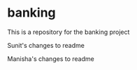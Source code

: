 # banking
This is a repository for the banking project

Sunit's changes to readme

Manisha's changes to readme

